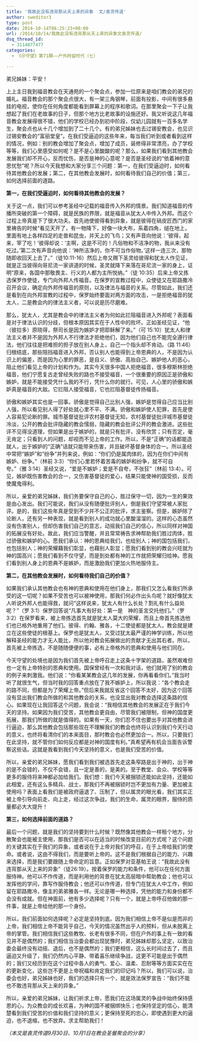 ```yaml
---
title: '我故此没有违背那从天上来的异象  文/袁灵传道'
author: sweditor3
type: post
date: 2014-10-14T06:25:23+00:00
url: /2014/10/14/我故此没有违背那从天上来的异象文袁灵传道/
dsq_thread_id:
  - 3114877477
categories:
  - 《＠守望》第71期——户外拘留时代（七）

---
```

弟兄姊妹：平安！

上上主日我到福音教会在天通苑的一个聚会点，参加一位原来是咱们教会的弟兄的婚礼。福音教会的那个聚会点很大，有一架三角钢琴，前面有投影，中间有很多悬挂的电视，使你在任何角度都能看到屏幕上的程序和歌词。在那里聚会一下子让我想起了我们在老故事的日子，但那个地方比老故事的设施还好。我又听说这几年福音教会发展得很不错，他们的学校已经办到初中阶段，仅幼儿园就有一百多名学生，聚会点也从十几个增加到了二十几个。有的弟兄姊妹也去过锡安教会，也见识过锡安教会的“富丽堂皇”。在我们受逼迫的这些年来，每当我们听到或者看到这样的情况，例如：别的教会增加了聚会点，增加了成员，装修得非常漂亮，办了学校等等，我们心里感受如何呢？是不是心里酸酸的呢？那么，如果我们看到其他教会发展我们却不开心，反而忧伤，是否是神的心意呢？是否是圣经说的“依着神的意思忧愁”呢？所以今天我想和大家分享三个问题：第一，在我们受逼迫时，如何看待其他教会的发展；第二，在其他教会发展时，如何看待我们自己的价值；第三，如何选择前面的道路。

**第一，在我们受逼迫时，如何看待其他教会的发展？**

关于这一点，我们可以参考圣经中记载的福音传入外邦的情景。我们知道福音的传播所突破的第一个障碍，就是民族的界限，就是福音从犹太人中传入外邦。而这个过程上帝真是下了很大功夫。首先祂使彼得看到异象，就是彼得在硝皮匠西门的家里祷告的时候“看见天开了，有一物降下，好像一块大布，系着四角，缒在地上，里面有地上各样四足的走兽和昆虫，并天上的飞鸟；又有声音向他说：‘彼得，起来，宰了吃！’彼得却说：‘主啊，这是不可的！凡俗物和不洁净的物，我从来没有吃过。’第二次有声音向他说：‘神所洁净的，你不可当作俗物。’这样一连三次，那物随即收回天上去了。”（徒10:11-16）然后上帝又赐下圣灵给彼得和犹太人作见证，就是正当彼得向哥尼流一家讲道的时候，圣灵就降下来落在哥尼流一家的身上，证明“原来，各国中那敬畏主、行义的人都为主所悦纳。”（徒 10:35）后来上帝又拣选保罗作使徒，专门向外邦人传福音。在保罗的宣教过程中，众使徒又在耶路撒冷召开会议，确定向外邦传福音的原则，以及律法与福音的关系。尽管如此，我们还是看到在向外邦宣教的过程中，保罗始终要面对两方面的攻击，一是拒绝福音的犹太人，二是教会内的律法主义者，可以说是历尽磨难。

那么，犹太人，尤其是教会中的律法主义者为何如此拦阻福音进入外邦呢？表面看是对于律法认识的分歧，但根本原因其实在于人性中的败坏。正如圣经见证，“他（彼拉多）原晓得，祭司长是因为嫉妒才把耶稣解了来。”（可 15:10）犹太人和律法主义者并不是因为外邦人不行律法才拒绝他们，因为他们自己也不能完全遵行律法，他们往往是把难担的担子放在别人身上，自己一个指头却不肯动。（路 11:46）归根结底，那些阻挡福音进入外邦，否认别人也能得到上帝恩典的人，不是因为认识上的偏差，而是因为心里的罪恶，是自义、骄傲、高抬自己、嫉妒他人的恶心，阻止他们看见上帝的计划和作为。其实今天很多中国人拒绝福音，很多穆斯林拒绝福音，他们宁愿复古走曾经失败的路也不接受福音，一个很重要的原因正是骄傲和嫉妒，就是不能接受凭什么我的不行，凭什么你的就行。可见，人心里的骄傲和嫉妒真是福音的大敌。它拦阻人接受福音，它也拦阻基督徒传扬福音。

骄傲和嫉妒其实也是一回事。骄傲是觉得自己比别人强，嫉妒是觉得自己应当比别人强，所以看见别人得了好处就心里不平、不满。骄傲和嫉妒使人犯罪，首先是使人容易犯论断的罪。城市基督徒批评农村基督徒无知，农村基督徒批评城市基督徒冷淡，公开的教会批评隐藏的教会懦弱，隐藏的教会批评公开的教会激进。这些批评不见得没道理，但如果是出于嫉妒的，就是只有批评，没有欣赏；只有否定，毫无肯定；只看到人的问题，却视而不见上帝的工作。所以，不是“正确”的话都能造就人，出于嫉妒的“正确”话就只能带来伤害，并且破坏基督身体的合一。所以圣经中常把“嫉妒”和“纷争”并列来说，例如：“你们仍是属肉体的，因为在你们中间有嫉妒、纷争。”（林前 3:3）“你们心里若怀着苦毒的嫉妒和纷争，就不可自夸。”（雅 3:14）圣经又说，“爱是不嫉妒；爱是不自夸，不张狂”（林前 13:4）。可见，嫉妒既伤害教会的合一，又伤害基督徒的爱心，结果只能使神的国受损，反而使魔鬼得利。

所以，亲爱的弟兄姊妹，我们务要保守自己的心，胜过保守一切，因为一生的果效是由心发出。我们可能说，我们从没有随便批评别人，倒是我们守望常被人家批评。是的，我们这些年真是受到不少并不公正的批评，求主鉴察。但是，嫉妒除了论断人，还有另一种表现，就是看到别人的成功就心里酸溜溜的。这样的心态虽然没有伤害别人，但却伤害我们自己的意志，动摇我们自己的信心，所以同样对神国的拓展没有好处。故此，我们应当警醒，并且常常祷告求神帮助我们胜过肉体，胜过骄傲和嫉妒的心。愿我们承认：神的恩典给我们，也给别人；神的国包括我们，也包括别人；神的荣耀藉我们彰显，也藉别人彰显；愿我们看到别的教会兴旺就为神的国高兴；愿我们看到不仅守望，而是到处都有神的工作就把荣耀归给神。愿我们看到别人身上的恩典不是嫉妒，而是激励我们更加火热地服侍主。

**第二，在其他教会发展时，如何看待我们自己的价值？**

如果我们承认其他教会也有神的恩典和使用在他们身上，那我们又怎么看我们所承受的这一切呢？如果不受苦也可以被神使用，那我们何必作出头鸟呢？就好像犹太人听说外邦人也能得救，就问“这样说来，犹太人有什么长处？割礼有什么益处呢？”（罗 3:1）保罗回答说“凡事大有好处：第一是　神的圣言交托他们。”（罗 3:2）在保罗看来，被上帝拣选首先就是犹太人莫大的荣耀，而且上帝首先拣选他们也已格外地重用了他们。彼得、约翰、雅各，十二使徒都是犹太人，教会就是建立在这些使徒的根基上。保罗也是犹太人，又受过犹太最严谨的神学训练，所以他解释圣经的能力才无人能比，所以他对教会拓展做出的贡献才无出其右者。所以，首先被上帝拣选，不是随随便便的事，必有上帝格外的恩典和使用与他们同在。

今天守望的处境也是因为我们首先被上帝呼召走上这条十字架的道路，虽然艰难但也一定有上帝特别的恩典和使用。国保曾经有一次和我对话，他们就用了别的教会的例子来刺激我。他们说：“你看某某教会这几年的发展，你再看看你们。”我当时听了就很生气，但当时我的回答重点放在了我不嫉妒上，所以我说：“各个教会走的路不同，但都是为了荣耀上帝。”但后来我就反省这个回答不太好，因为这个回答没有显出我们教会所做的和其他教会的关系，也没显出我对教会选择这条路的信心。如果现在让我回答这个问题，我会说：“我相信其他教会的发展正在于我们今天的坚持。如果因为我们受苦，其他教会更自由，尽管我们被限制，但神的国度更拓展，那我们所做的就是值得的。如果有一天，你们忍不住也要出手对其他教会进行逼迫，那么其他教会包括那些现在不理解我们的教会也终将认识到我们今天行动的意义，也终将看清你们的本来面目，那时教会也必然更加合一。所以，只要我们在此坚持，就不管你们如何反应都是对神的国度有利。”真希望再有机会当面告诉警察这些话。这就是我看到我们今天坚持的意义，也是我们受苦的价值。

所以，亲爱的弟兄姊妹，愿我们看到我们被选首先走这条窄路是出于神的，出于神的是不会错的，不仅不会错，且一定是善的，是美的。至于教堂、会众、学校等等更多的服侍将来神都必加给我们。我们想：我们今天被捆锁还能如此坚持，还能如此相爱，还有这么多精兵、战士，那我们不再被捆锁时岂不更加有力量、更加被主使用吗？表面上看我们是被政府逼退了、压制了，但以属灵的眼光看，我们其实正被上帝引导向前走、向上走，经过这次争战，我们的生命，属灵的眼界，服侍的质量都必大大提升！

**第三，如何选择前面的道路？**

最后一个问题，就是我们的坚持要到什么时候？既然像其他教会一样租个地方，分散聚会也能被主使用，那我们是否可以在适当的时候改变目前的方式呢？这个问题的关键其实在于我们的异象，或者说在于上帝对我们的呼召，在于上帝给我们的使命。或者说，这由不得我们，而是要听上帝的。这不是我们根据自己的能力、兴趣来选择，而是我们要跟随上帝命定的旨意。正如保罗对亚基帕王说：“我故此没有违背那从天上来的异象”（徒26:19）。按着保罗的能力和条件，他可以在任何方面服侍神。他可以不作传道，而是利用他的背景在犹太高层暗中帮助教会；他也可以发挥他的学问，靠写作服侍教会；他还可以作传道，但专门在犹太人中工作，例如留在耶路撒冷，像主的弟弟雅各一样。无论是哪一种选择，凭他的能力和身份都不会没有成就。但在神面前，他有多少选择呢？只有一个，就是上帝呼召他做的那一件事，就是上帝给他的那一个身份。

所以，我们前面如何选择呢？必定是坚持到底。因为我们相信上帝不是似是而非的上帝，我们相信上帝不能背乎自己，今天的情况虽然出乎人的预料，但从未脱离上帝的掌管。我们相信我们这些教牧、长老有很多不同，但在户外的事上有一致的看见并不是偶然的；我们相信当治委会都出现犹豫时，弟兄姊妹却那么坚定，以致治委会最终没有动摇、退后，也不是偶然的；我们更相信，这么长时间过去了，而且逼迫又升级了，我们仍然内心平静、带着喜乐继续争战，这更不可能是出于偶然的；我们又经历到在这个过程中各人的勇气、爱心、温柔、忍耐等等方面实实在在的更新变化，这些岂不更是上帝祝福和肯定我们的印记吗？所以，我们可以说，治委会也好，弟兄姊妹也好，我们的选择只有一个，就是效法保罗宣告：“我们不能也不敢违背那从天上来的异象。”

所以，亲爱的弟兄姊妹，让我们祈求上帝，愿我们在这场属灵的争战中始终保持感恩的心，为众教会的成长欢喜，为神的国不被捆绑快乐；也保持坚定的信心，能清楚看到我们受苦的价值和我们坚持的意义；更保持至死的忠心，即使遇到更大的逼迫，也不退缩，也不放弃。求主帮助我们！

_（本文是袁灵传道9月30日、10月1日在教会圣餐聚会的分享）_